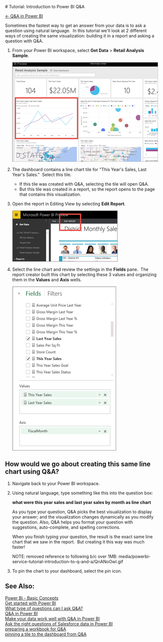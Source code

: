 <properties pageTitle="Tutorial: Introduction to Power BI Q&A" description="Tutorial: Introduction to Power BI Q&A" services="powerbi" documentationCenter="" authors="v-anpasi" manager="mblythe" editor=""/>
<tags ms.service="powerbi" ms.devlang="NA" ms.topic="article" ms.tgt_pltfrm="NA" ms.workload="powerbi" ms.date="06/26/2015" ms.author="v-anpasi"/>
# Tutorial: Introduction to Power BI Q&A

[← Q&A in Power BI](https://support.powerbi.com/knowledgebase/topics/70394-q-a-in-power-bi)

Sometimes the fastest way to get an answer from your data is to ask a question using natural language.  In this tutorial we'll look at 2 different ways of creating the same visualization: building it in a report and asking a question with Q&A.  

1. From your Power BI workspace, select **Get Data** \> **Retail Analysis Sample**.

	![](media/powerbi-service-tutorial-introduction-to-q-and-a/gnaTutorial_1.png)

2. The dashboard contains a line chart tile for "This Year's Sales, Last Year's Sales."  Select this tile.
    -   If this tile was created with Q&A, selecting the tile will open Q&A. 
    -   But this tile was created in a report, so the report opens to the page that contains this visualization.

3. Open the report in Editing View by selecting **Edit Report**.

	![](media/powerbi-service-tutorial-introduction-to-q-and-a/gnaTutorial_2.png)

4. Select the line chart and review the settings in the **Fields** pane.  The report creator built this chart by selecting these 3 values and organizing them in the **Values** and **Axis** wells.  

    ![](media/powerbi-service-tutorial-introduction-to-q-and-a/gnaTutorial_3.png)

## How would we go about creating this same line chart using Q&A?

1.  Navigate back to your Power BI workspace.

2.  Using natural language, type something like this into the question box:

    **what were this year sales and last year sales by month as line chart**

    As you type your question, Q&A picks the best visualization to display your answer; and the visualization changes dynamically as you modify the question. Also, Q&A helps you format your question with suggestions, auto-complete, and spelling corrections.

    When you finish typing your question, the result is the exact same line chart that we saw in the report.  But creating it this way was much faster!  

    NOTE: removed reference to following b/c over 1MB: media/powerbi-service-tutorial-introduction-to-q-and-a/QnANoOwl.gif

3.  To pin the chart to your dashboard, select the pin icon.

## See Also:

[Power Bi - Basic Concepts](http://support.powerbi.com/knowledgebase/articles/487029-power-bi-preview-basic-concepts)  
[Get started with Power BI](http://support.powerbi.com/knowledgebase/articles/430814-get-started-with-power-bi)  
[What type of questions can I ask Q&A?](http://support.powerbi.com/knowledgebase/articles/474566-q-a-in-power-bi)  
[Q&A in Power BI](http://support.powerbi.com/knowledgebase/articles/474566-q-a-in-power-bi)  
[Make your data work well with Q&A in Power BI](http://support.powerbi.com/knowledgebase/articles/474690-make-your-data-work-well-with-q-a)  
[Ask the right questions of Salesforce data in Power BI](http://support.powerbi.com/knowledgebase/articles/475138-ask-the-right-questions-of-salesforce-data)  
[preparing a workbook for Q&A](http://support.powerbi.com/knowledgebase/articles/474690-how-to-make-q-a-work-with-your-data)  
[pinning a tile to the dashboard from Q&A](http://support.powerbi.com/knowledgebase/articles/424874-pin-a-tile-to-a-dashboard-from-the-question-box)